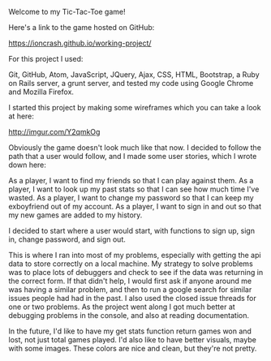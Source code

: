 Welcome to my Tic-Tac-Toe game!

Here's a link to the game hosted on GitHub:

https://ioncrash.github.io/working-project/

For this project I used:

Git, GitHub, Atom, JavaScript, JQuery, Ajax, CSS, HTML, Bootstrap, a Ruby on Rails server, a grunt server, and tested my code using Google Chrome and Mozilla Firefox.

I started this project by making some wireframes which you can take a look at here:

http://imgur.com/Y2qmkOg

Obviously the game doesn't look much like that now. I decided to follow the path that a user would follow, and I made some user stories, which I wrote down here:

As a player, I want to find my friends so that I can play against them.
As a player, I want to look up my past stats so that I can see how much time I've wasted.
As a player, I want to change my password so that I can keep my exboyfriend out of my account.
As a player, I want to sign in and out so that my new games are added to my history.

I decided to start where a user would start, with functions to sign up, sign in, change password, and sign out.

This is where I ran into most of my problems, especially with getting the api data to store correctly on a local machine. My strategy to solve problems was to place lots of debuggers and check to see if the data was returning in the correct form. If that didn't help, I would first ask if anyone around me was having a similar problem, and then to run a google search for similar issues people had had in the past. I also used the closed issue threads for one or two problems. As the project went along I got much better at debugging problems in the console, and also at reading documentation.

In the future, I'd like to have my get stats function return games won and lost, not just total games played. I'd also like to have better visuals, maybe with some images. These colors are nice and clean, but they're not pretty.
